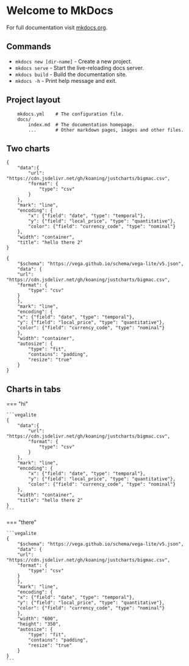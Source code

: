 # Welcome to MkDocs

For full documentation visit [mkdocs.org](https://www.mkdocs.org).

## Commands

* `mkdocs new [dir-name]` - Create a new project.
* `mkdocs serve` - Start the live-reloading docs server.
* `mkdocs build` - Build the documentation site.
* `mkdocs -h` - Print help message and exit.

## Project layout

```
    mkdocs.yml    # The configuration file.
    docs/
        index.md  # The documentation homepage.
        ...       # Other markdown pages, images and other files.
```

## Two charts

```vegalite
{
    "data":{
        "url": "https://cdn.jsdelivr.net/gh/koaning/justcharts/bigmac.csv",
        "format": {
            "type": "csv"
        }
    },
    "mark": "line",
    "encoding": {
        "x": {"field": "date", "type": "temporal"},
        "y": {"field": "local_price", "type": "quantitative"},
        "color": {"field": "currency_code", "type": "nominal"}
    },
    "width": "container",
    "title": "hello there 2"
}
```

```vegalite
{
    "$schema": "https://vega.github.io/schema/vega-lite/v5.json",
    "data": {
    "url": "https://cdn.jsdelivr.net/gh/koaning/justcharts/bigmac.csv", 
    "format": {
        "type": "csv"
    }
    },
    "mark": "line",
    "encoding": {
    "x": {"field": "date", "type": "temporal"},
    "y": {"field": "local_price", "type": "quantitative"},
    "color": {"field": "currency_code", "type": "nominal"}
    },
    "width": "container",
    "autosize": {
        "type": "fit",
        "contains": "padding",
        "resize": "true"
    }
}
```



## Charts in tabs

=== "hi" 

    ```vegalite
    {
        "data":{
            "url": "https://cdn.jsdelivr.net/gh/koaning/justcharts/bigmac.csv",
            "format": {
                "type": "csv"
            }
        },
        "mark": "line",
        "encoding": {
            "x": {"field": "date", "type": "temporal"},
            "y": {"field": "local_price", "type": "quantitative"},
            "color": {"field": "currency_code", "type": "nominal"}
        },
        "width": "container",
        "title": "hello there 2"
    }
    ```

=== "there"
 
 
    ```vegalite
    {
        "$schema": "https://vega.github.io/schema/vega-lite/v5.json",
        "data": {
        "url": "https://cdn.jsdelivr.net/gh/koaning/justcharts/bigmac.csv", 
        "format": {
            "type": "csv"
        }
        },
        "mark": "line",
        "encoding": {
        "x": {"field": "date", "type": "temporal"},
        "y": {"field": "local_price", "type": "quantitative"},
        "color": {"field": "currency_code", "type": "nominal"}
        },
        "width": "600",
        "height": "350",
        "autosize": {
            "type": "fit",
            "contains": "padding",
            "resize": "true"
        }
    }
    ```

